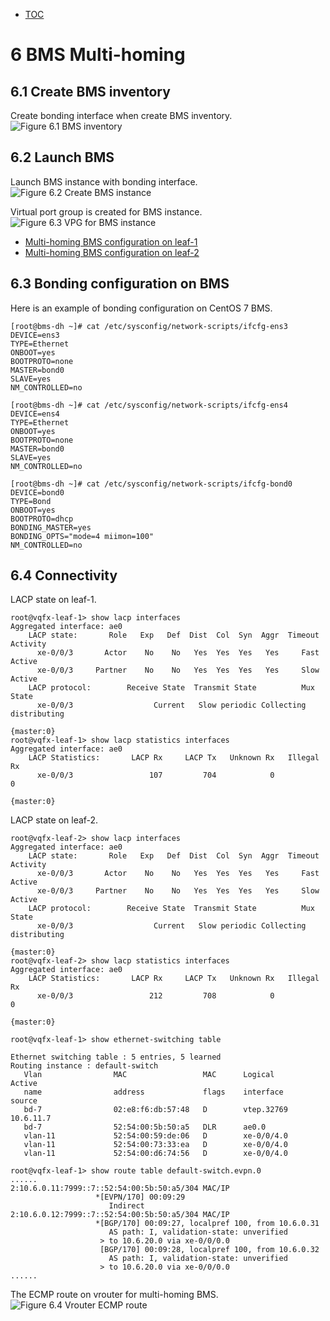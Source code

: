 * [TOC](ToC-Contrail-Fabric-Management)

# 6 BMS Multi-homing

## 6.1 Create BMS inventory

Create bonding interface when create BMS inventory.
![Figure 6.1 BMS inventory](Solution-CFM/F6-1.png)


## 6.2 Launch BMS

Launch BMS instance with bonding interface.
![Figure 6.2 Create BMS instance](Solution-CFM/F6-2.png)

Virtual port group is created for BMS instance.
![Figure 6.3 VPG for BMS instance](Solution-CFM/F6-3.png)

* [Multi-homing BMS configuration on leaf-1](A3-L2-gateway-configuration#a32-multi-homing-bms-on-leaf-1)
* [Multi-homing BMS configuration on leaf-2](A3-L2-gateway-configuration#a33-multi-homing-bms-on-leaf-2)


## 6.3 Bonding configuration on BMS

Here is an example of bonding configuration on CentOS 7 BMS.
```
[root@bms-dh ~]# cat /etc/sysconfig/network-scripts/ifcfg-ens3
DEVICE=ens3
TYPE=Ethernet
ONBOOT=yes
BOOTPROTO=none
MASTER=bond0
SLAVE=yes
NM_CONTROLLED=no

[root@bms-dh ~]# cat /etc/sysconfig/network-scripts/ifcfg-ens4
DEVICE=ens4
TYPE=Ethernet
ONBOOT=yes
BOOTPROTO=none
MASTER=bond0
SLAVE=yes
NM_CONTROLLED=no

[root@bms-dh ~]# cat /etc/sysconfig/network-scripts/ifcfg-bond0
DEVICE=bond0
TYPE=Bond
ONBOOT=yes
BOOTPROTO=dhcp
BONDING_MASTER=yes
BONDING_OPTS="mode=4 miimon=100"
NM_CONTROLLED=no
```


## 6.4 Connectivity

LACP state on leaf-1.
```
root@vqfx-leaf-1> show lacp interfaces               
Aggregated interface: ae0
    LACP state:       Role   Exp   Def  Dist  Col  Syn  Aggr  Timeout  Activity
      xe-0/0/3       Actor    No    No   Yes  Yes  Yes   Yes     Fast    Active
      xe-0/0/3     Partner    No    No   Yes  Yes  Yes   Yes     Slow    Active
    LACP protocol:        Receive State  Transmit State          Mux State 
      xe-0/0/3                  Current   Slow periodic Collecting distributing

{master:0}
root@vqfx-leaf-1> show lacp statistics interfaces 
Aggregated interface: ae0
    LACP Statistics:       LACP Rx     LACP Tx   Unknown Rx   Illegal Rx 
      xe-0/0/3                 107         704            0            0

{master:0}
```

LACP state on leaf-2.
```
root@vqfx-leaf-2> show lacp interfaces 
Aggregated interface: ae0
    LACP state:       Role   Exp   Def  Dist  Col  Syn  Aggr  Timeout  Activity
      xe-0/0/3       Actor    No    No   Yes  Yes  Yes   Yes     Fast    Active
      xe-0/0/3     Partner    No    No   Yes  Yes  Yes   Yes     Slow    Active
    LACP protocol:        Receive State  Transmit State          Mux State 
      xe-0/0/3                  Current   Slow periodic Collecting distributing

{master:0}
root@vqfx-leaf-2> show lacp statistics interfaces 
Aggregated interface: ae0
    LACP Statistics:       LACP Rx     LACP Tx   Unknown Rx   Illegal Rx 
      xe-0/0/3                 212         708            0            0

{master:0}
```

```
root@vqfx-leaf-1> show ethernet-switching table 

Ethernet switching table : 5 entries, 5 learned
Routing instance : default-switch
   Vlan                MAC                 MAC      Logical                Active
   name                address             flags    interface              source
   bd-7                02:e8:f6:db:57:48   D        vtep.32769             10.6.11.7
   bd-7                52:54:00:5b:50:a5   DLR      ae0.0
   vlan-11             52:54:00:59:de:06   D        xe-0/0/4.0
   vlan-11             52:54:00:73:33:ea   D        xe-0/0/4.0
   vlan-11             52:54:00:d6:74:56   D        xe-0/0/4.0
```

```
root@vqfx-leaf-1> show route table default-switch.evpn.0 
......
2:10.6.0.11:7999::7::52:54:00:5b:50:a5/304 MAC/IP        
                   *[EVPN/170] 00:09:29
                      Indirect
2:10.6.0.12:7999::7::52:54:00:5b:50:a5/304 MAC/IP        
                   *[BGP/170] 00:09:27, localpref 100, from 10.6.0.31
                      AS path: I, validation-state: unverified
                    > to 10.6.20.0 via xe-0/0/0.0
                    [BGP/170] 00:09:28, localpref 100, from 10.6.0.32
                      AS path: I, validation-state: unverified
                    > to 10.6.20.0 via xe-0/0/0.0
......
```

The ECMP route on vrouter for multi-homing BMS.
![Figure 6.4 Vrouter ECMP route](Solution-CFM/F6-4.png)

